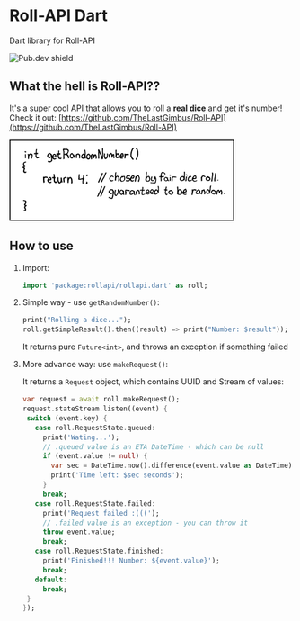 # Roll-API Dart
Dart library for Roll-API

![Pub.dev shield](https://img.shields.io/pub/v/rollapi)

## What the hell is Roll-API??

It's a super cool API that allows you to roll a **real dice** and get it's number!
Check it out: [https://github.com/TheLastGimbus/Roll-API](https://github.com/TheLastGimbus/Roll-API)

![XKCD 221 - random number](images/xkcd_221_random_number.png)

## How to use
1. Import:

   ```dart
   import 'package:rollapi/rollapi.dart' as roll;
   ```
   
2. Simple way - use `getRandomNumber()`:

   ```dart
   print("Rolling a dice...");
   roll.getSimpleResult().then((result) => print("Number: $result"));
   ```
   
   It returns pure `Future<int>`, and throws an exception if something failed
   
3. More advance way: use `makeRequest()`:
   
   It returns a `Request` object, which contains UUID and Stream of values:

   ```dart
   var request = await roll.makeRequest();
   request.stateStream.listen((event) {
    switch (event.key) {
      case roll.RequestState.queued:
        print('Wating...');
        // .queued value is an ETA DateTime - which can be null
        if (event.value != null) {
          var sec = DateTime.now().difference(event.value as DateTime);
          print('Time left: $sec seconds');
        }
        break;
      case roll.RequestState.failed:
        print('Request failed :(((');
        // .failed value is an exception - you can throw it
        throw event.value;
        break;
      case roll.RequestState.finished:
        print('Finished!!! Number: ${event.value}');
        break;
      default:
        break;
    }
   });
   ```
